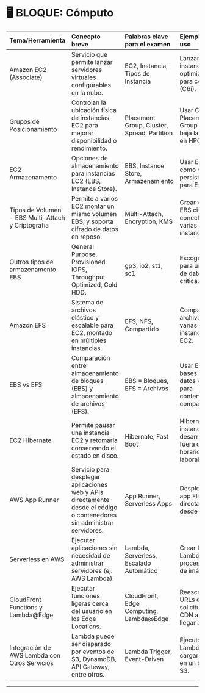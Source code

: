 # 🖥️ BLOQUE: Cómputo

| Tema/Herramienta | Concepto breve | Palabras clave para el examen | Ejemplo de uso |
|:---|:---|:---|:---|
| Amazon EC2 (Associate) | Servicio que permite lanzar servidores virtuales configurables en la nube. | EC2, Instancia, Tipos de Instancia | Lanzar instancia EC2 optimizada para cómputo (C6i). |
| Grupos de Posicionamiento | Controlan la ubicación física de instancias EC2 para mejorar disponibilidad o rendimiento. | Placement Group, Cluster, Spread, Partition | Usar Cluster Placement Group para baja latencia en HPC. |
| EC2 Armazenamento | Opciones de almacenamiento para instancias EC2 (EBS, Instance Store). | EBS, Instance Store, Armazenamiento | Usar EBS como volumen persistente para EC2. |
| Tipos de Volumen - EBS Multi-Attach y Criptografía | Permite a varios EC2 montar un mismo volumen EBS, y soporta cifrado de datos en reposo. | Multi-Attach, Encryption, KMS | Crear volumen EBS cifrado y conectado a varias instancias. |
| Outros tipos de armazenamento EBS | General Purpose, Provisioned IOPS, Throughput Optimized, Cold HDD. | gp3, io2, st1, sc1 | Escoger io2 para una base de datos crítica. |
| Amazon EFS | Sistema de archivos elástico y escalable para EC2, montado en múltiples instancias. | EFS, NFS, Compartido | Compartir archivos entre varias instancias web EC2. |
| EBS vs EFS | Comparación entre almacenamiento de bloques (EBS) y almacenamiento de archivos (EFS). | EBS = Bloques, EFS = Archivos | Usar EBS para bases de datos y EFS para contenido compartido. |
| EC2 Hibernate | Permite pausar una instancia EC2 y retomarla conservando el estado en disco. | Hibernate, Fast Boot | Hibernar instancias de desarrollo fuera de horario laboral. |
| AWS App Runner | Servicio para desplegar aplicaciones web y APIs directamente desde el código o contenedores sin administrar servidores. | App Runner, Serverless Apps | Desplegar una app Flask directamente desde GitHub. |
| Serverless en AWS | Ejecutar aplicaciones sin necesidad de administrar servidores (ej. AWS Lambda). | Lambda, Serverless, Escalado Automático | Crear función Lambda para procesamiento de imágenes. |
| CloudFront Functions y Lambda@Edge | Ejecutar funciones ligeras cerca del usuario en los Edge Locations. | CloudFront, Edge Computing, Lambda@Edge | Reescribir URLs en solicitudes de CDN antes de llegar a origen. |
| Integración de AWS Lambda con Otros Servicios | Lambda puede ser disparado por eventos de S3, DynamoDB, API Gateway, entre otros. | Lambda Trigger, Event-Driven | Ejecutar Lambda al cargar archivo en un bucket S3. |

---
